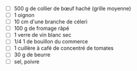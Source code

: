 
- [ ] 500 g de collier de bœuf haché (grille moyenne)
- [ ] 1 oignon 
- [ ] 10 cm d'une branche de céleri 
- [ ] 100 g de fromage râpé 
- [ ] 1 verre de vin blanc sec 
- [ ] 1/4 1 de bouillon du commerce 
- [ ] 1 cuillère à café de concentré de tomates 
- [ ] 30 g de beurre 
- [ ] sel, poivre 
